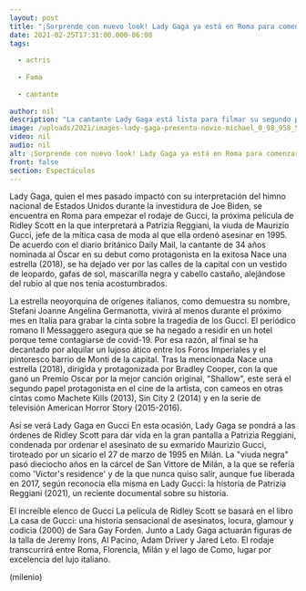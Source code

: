 ```yaml
---
layout: post
title: "¡Sorprende con nuevo look! Lady Gaga ya está en Roma para comenzar el rodaje de 'Gucci'"
date: 2021-02-25T17:31:00.000-06:00
tags:
  
  - actris
  
  - Fama
  
  - cantante
  
author: nil
description: "La cantante Lady Gaga está lista para filmar su segundo papel protagonista en el cine, tras la exitosa Nace una estrella (2018). "
image: /uploads/2021/images-lady-gaga-presenta-novio-michael_0_98_958_595.jpg
video: nil
audio: nil
alt: ¡Sorprende con nuevo look! Lady Gaga ya está en Roma para comenzar el rodaje de 'Gucci'
front: false
section: Espectáculos
---
```


Lady Gaga, quien el mes pasado impactó con su interpretación del himno nacional de Estados Unidos durante la investidura de Joe Biden, se encuentra en Roma para empezar el rodaje de Gucci, la próxima película de Ridley Scott en la que interpretará a Patrizia Reggiani, la viuda de Maurizio Gucci, jefe de la mítica casa de moda al que ella ordenó asesinar en 1995. De acuerdo con el diario británico Daily Mail, la cantante de 34 años nominada al Óscar en su debut como protagonista en la exitosa Nace una estrella (2018), se ha dejado ver por las calles de la capital con un vestido de leopardo, gafas de sol, mascarilla negra y cabello castaño, alejándose del rubio al que nos tenía acostumbrados.

La estrella neoyorquina de orígenes italianos, como demuestra su nombre, Stefani Joanne Angelina Germanotta, vivirá al menos durante el próximo mes en Italia para grabar la cinta sobre la tragedia de los Gucci. El periódico romano Il Messaggero asegura que se ha negado a residir en un hotel porque teme contagiarse de covid-19. Por esa razón, al final se ha decantado por alquilar un lujoso ático entre los Foros Imperiales y el pintoresco barrio de Monti de la capital. Tras la mencionada Nace una estrella (2018), dirigida y protagonizada por Bradley Cooper, con la que ganó un Premio Oscar por la mejor canción original, "Shallow", este será el segundo papel protagonista en el cine de la artista, con cameos en otras cintas como Machete Kills (2013), Sin City 2 (2014) y en la serie de televisión American Horror Story (2015-2016).

​Así se verá Lady Gaga en Gucci En esta ocasión, Lady Gaga se pondrá a las órdenes de Ridley Scott para dar vida en la gran pantalla a Patrizia Reggiani, condenada por ordenar el asesinato de su exmarido Maurizio Gucci, tiroteado por un sicario el 27 de marzo de 1995 en Milán. La "viuda negra" pasó dieciocho años en la cárcel de San Vittore de Milán, a la que se refería como 'Victor's residence' y de la que nunca quiso salir, aunque fue liberada en 2017, según reconocía ella misma en Lady Gucci: la historia de Patrizia Reggiani (2021), un reciente documental sobre su historia. 

El increíble elenco de Gucci La película de Ridley Scott se basará en el libro La casa de Gucci: una historia sensacional de asesinatos, locura, glamour y codicia (2000) de Sara Gay Forden. Junto a Lady Gaga actuarán figuras de la talla de Jeremy Irons, Al Pacino, Adam Driver y Jared Leto. El rodaje transcurrirá entre Roma, Florencia, Milán y el lago de Como, lugar por excelencia del lujo italiano.

(milenio)
